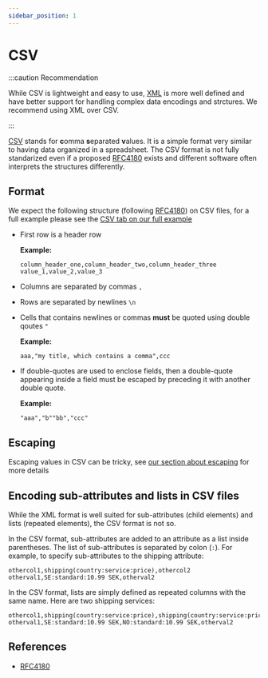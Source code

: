 ```yaml
---
sidebar_position: 1
---
```


# CSV

:::caution Recommendation

While CSV is lightweight and easy to use, [XML](/advanced/xml/index.md) is more well defined and have better support for handling complex data encodings and strctures. We recommend using XML over CSV.

:::

[CSV](https://en.wikipedia.org/wiki/Comma-separated_values) stands for **c**omma **s**eparated **v**alues. It is a simple format very similar to having data organized in a spreadsheet. The CSV format is not fully standarized even if a proposed [RFC4180](https://datatracker.ietf.org/doc/html/rfc4180.html) exists and different software often interprets the structures differently.

## Format

We expect the following structure (following  [RFC4180](https://datatracker.ietf.org/doc/html/rfc4180.html)) on CSV files, for a full example please see the [CSV tab on our full example](/feeds/offer/formats/prisjakt_xml/index.md#full)

- First row is a header row

   **Example:**
   ```csv
   column_header_one,column_header_two,column_header_three
   value_1,value_2,value_3
   ```

- Columns are separated by commas `,`
- Rows are separated by newlines `\n`
- Cells that contains newlines or commas **must** be quoted using double qoutes `"`
   
   **Example:**
   ```csv
   aaa,"my title, which contains a comma",ccc
   ```

- If double-quotes are used to enclose fields, then a double-quote appearing inside a field must be escaped by preceding it with another double quote.

   **Example:**
   ```csv
   "aaa","b""bb","ccc"
   ```

## Escaping

Escaping values in CSV can be tricky, see [our section about escaping](/advanced/csv/escaping-data.md) for more details

## Encoding sub-attributes and lists in CSV files
While the XML format is well suited for sub-attributes (child elements) and lists (repeated elements), the CSV format is not so. 

In the CSV format, sub-attributes are added to an attribute as a list inside parentheses. The list of sub-attributes is separated by colon (`:`). For example, to specify sub-attributes to the shipping attribute:

```csv
othercol1,shipping(country:service:price),othercol2
otherval1,SE:standard:10.99 SEK,otherval2
```

In the CSV format, lists are simply defined as repeated columns with the same name. Here are two shipping services:

```csv
othercol1,shipping(country:service:price),shipping(country:service:price),othercol2
otherval1,SE:standard:10.99 SEK,NO:standard:10.99 SEK,otherval2
```

## References

- [RFC4180](https://datatracker.ietf.org/doc/html/rfc4180.html)